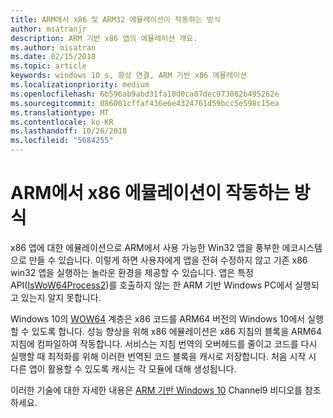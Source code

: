 ```yaml
---
title: ARM에서 x86 및 ARM32 에뮬레이션이 작동하는 방식
author: msatranjr
description: ARM 기반 x86 앱의 에뮬레이션 개요.
ms.author: misatran
ms.date: 02/15/2018
ms.topic: article
keywords: windows 10 s, 항상 연결, ARM 기반 x86 에뮬레이션
ms.localizationpriority: medium
ms.openlocfilehash: 6b596ab9abd31fa10d0ca07dec973082b495262e
ms.sourcegitcommit: 086001cffaf436e6e4324761d59bcc5e598c15ea
ms.translationtype: MT
ms.contentlocale: ko-KR
ms.lasthandoff: 10/26/2018
ms.locfileid: "5684255"
---
```

# <a name="how-x86-emulation-works-on-arm"></a>ARM에서 x86 에뮬레이션이 작동하는 방식
x86 앱에 대한 에뮬레이션으로 ARM에서 사용 가능한 Win32 앱을 풍부한 에코시스템으로 만들 수 있습니다. 이렇게 하면 사용자에게 앱을 전혀 수정하지 않고 기존 x86 win32 앱을 실행하는 놀라운 환경을 제공할 수 있습니다. 앱은 특정 API([IsWoW64Process2](https://msdn.microsoft.com/en-us/library/windows/desktop/mt804318.aspx))를 호출하지 않는 한 ARM 기반 Windows PC에서 실행되고 있는지 알지 못합니다.

Windows 10의 [WOW64](https://msdn.microsoft.com/en-us/library/windows/desktop/aa384249(v=vs.85).aspx) 계층은 x86 코드를 ARM64 버전의 Windows 10에서 실행할 수 있도록 합니다. 성능 향상을 위해 x86 에뮬레이션은 x86 지침의 블록을 ARM64 지침에 컴파일하여 작동합니다. 서비스는 지침 번역의 오버헤드를 줄이고 코드를 다시 실행할 때 최적화를 위해 이러한 번역된 코드 블록을 캐시로 저장합니다. 처음 시작 시 다른 앱이 활용할 수 있도록 캐시는 각 모듈에 대해 생성됩니다. 

이러한 기술에 대한 자세한 내용은 [ARM 기반 Windows 10](https://channel9.msdn.com/Events/Build/2017/P4171) Channel9 비디오를 참조하세요. 